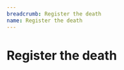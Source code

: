 ```yaml
---
breadcrumb: Register the death
name: Register the death
---
```


Register the death
===========================
